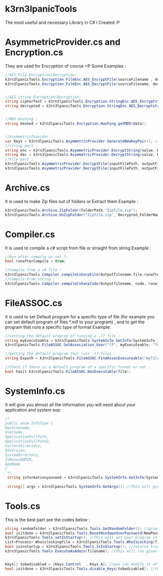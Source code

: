 # k3rn3lpanicTools
 The most useful and necessary Library in C# I Created :P

# AsymmetricProvider.cs and Encryption.cs
They are used for Encryption of course =P
Some Examples : 
```C#
//AES File Encryption\Decryption:
k3rn3lpanicTools.Encryption.FileEnc.AES_EncryptFile(sourceFilename , destinationFilename , password , iterations);
k3rn3lpanicTools.Encryption.FileEnc.AES_DecryptFile(sourceFilename, destinationFilename, password, iterations);


//AES string Encryption\Decryption:
string cipherText = k3rn3lpanicTools.Encryption.StringEnc.AES_Encryptstr(clearText, password);
string decrypted = k3rn3lpanicTools.Encryption.StringEnc.AES_Decryptstr(cipherText, password);


//MD5 Hashing :
string Hashed = k3rn3lpanicTools.Encryption.Hashing.getMD5(data);


//AsymmetricProvider :
var Keys = k3rn3lpanicTools.AsymmetricProvider.GenerateNewKeyPair(); //Creates a Key Pair for encryption
//string part :
string enc = k3rn3lpanicTools.AsymmetricProvider.EncryptString(value, Keys.PublicKey);
string dec = k3rn3lpanicTools.AsymmetricProvider.DecryptString(value, Keys.PrivateKey);
//File part :
k3rn3lpanicTools.AsymmetricProvider.EncryptFile(inputFilePath, outputFilePath, Keys.PublicKey);
k3rn3lpanicTools.AsymmetricProvider.DecryptFile(inputFilePath, outputFilePath, Keys.PrivateKey);
```

# Archive.cs
It is used to make Zip files out of folders or Extract them
Example :
```C#
k3rn3lpanicTools.Archive.ZipFolder(FolderPath,"Zipfile.zip");
k3rn3lpanicTools.Archive.UnZipFolder("Zipfile.zip", Decrypted_FolderName);
```

# Compiler.cs
It is used to compile a c# script from file or straight from string
Example :
```C#
//Run after compile or not ?:
bool runafterCompile = true;

//Compile from a c# file : 
k3rn3lpanicTools.Compiler.compileCsharpFile(Outputfilename,file,runafterCompile);
//Compile from string : 
k3rn3lpanicTools.Compiler.compileCsharpCode(Outputfilename, code, runafterCompile);
```
# FileASSOC.cs
It is used to set Default program for a specific type of file (for example you can set default program of files \*.mlf to your program) , and to get the program that runs a specific type of format
Example:
```C#
//setting the default program of running a .lf file :
string myExecuteable = k3rn3lpanicTools.SystemInfo.GetInfo(SystemInfo.InfoType.ApplicationFullPath);
k3rn3lpanicTools.FileASSOC.SetAssociation_User("lf", myExecuteable, "Test Lib.exe");

//getting the default program that runs .lf files :
string Expath = k3rn3lpanicTools.FileASSOC.FindAssocExecuteable("myfile.lf");

//Check if there is a defualt program of a specific format or not :
bool hasit k3rn3lpanicTools.FileASSOC.HasExecutable(file);
```

# SystemInfo.cs
It will give you almost all the information you will need about your application and system
exp:
```C#
/*
public enum InfoType {
Machinename,
Username,
ApplicationFullPath,
ApplicationFullPath2,
CurrentDirectory,
OSversion,
SystemDirectory,
IsRunasADMIN,
AppName
}
 */
 string informationyouneed = k3rn3lpanicTools.SystemInfo.GetInfo(SystemInfo.InfoType.Itemfromlistabove:P);
 
 string[] args = k3rn3lpanicTools.SystemInfo.GetArgs(); //This will give you args that your file is called with
```

# Tools.cs
This is the best part
see the codes below : 
```C#
string randomfolder = k3rn3lpanicTools.Tools.GetRandomFolder(); //gives you a random and valid(with ok permissions) folder that is not in C drive
bool isitdone = k3rn3lpanicTools.Tools.ResetWindowsUserPassword(NewPass); //it will reset the password of windows to your string (Needs to be run as admin)
k3rn3lpanicTools.Tools.setInStartup(); //This will set your program in startup (with registry keys) and take care of it
List<Process> Whoislockingfile = k3rn3lpanicTools.Tools.WhoIsLocking(filename); //this will return a list of proccess that are using given file
bool isinstartup = k3rn3lpanicTools.Tools.IsInStartup(); //returns true if your program is in startup
k3rn3lpanicTools.Tools.ExecuteAsAdmin(filename); //This will run given file as administrator


Keys[] tobedisabled = {Keys.Control  , Keys.A}; //you can modify it =P
bool isitdone = k3rn3lpanicTools.Tools.disable_Keys(tobedisabled); //this will disable using given keys when app is running (keys will be disabled even outside the program window)
```
